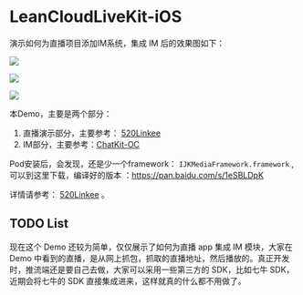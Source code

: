 # LeanCloudLiveKit-iOS

演示如何为直播项目添加IM系统，集成 IM 后的效果图如下：

![](http://ww2.sinaimg.cn/large/72f96cbajw1f7q9sn89lzg20nl0l9b2a.gif)

![](http://ww2.sinaimg.cn/large/72f96cbajw1f7q9sdezf9g20nl0l9kjn.gif)

![](http://ww1.sinaimg.cn/large/72f96cbajw1f7q8zdrdpgg20nl0km7wk.gif)


本Demo，主要是两个部分：

 1. 直播演示部分，主要参考： [520Linkee](https://github.com/GrayJIAXU/520Linkee)   
 2. IM部分，主要参考：[ChatKit-OC](https://github.com/leancloud/ChatKit-OC) 


Pod安装后，会发现，还是少一个framework： `IJKMediaFramework.framework` , 可以到这里下载，编译好的版本 ：https://pan.baidu.com/s/1eSBLDpK

详情请参考： [520Linkee](https://github.com/GrayJIAXU/520Linkee)   。


## TODO List

现在这个 Demo 还较为简单，仅仅展示了如何为直播 app 集成 IM 模块，大家在 Demo 中看到的直播，是从网上抓包，抓取的直播地址，然后播放的。真正开发时，推流端还是要自己去做，大家可以采用一些第三方的 SDK，比如七牛 SDK，近期会将七牛的 SDK 直接集成进来，这样就真的什么都不用做了。